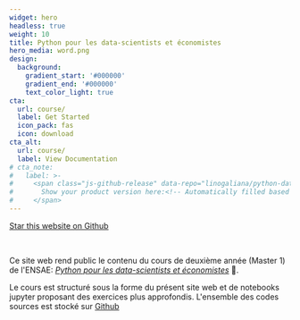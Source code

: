 ```yaml
---
widget: hero
headless: true
weight: 10
title: Python pour les data-scientists et économistes
hero_media: word.png
design:
  background:
    gradient_start: '#000000'
    gradient_end: '#000000'
    text_color_light: true
cta:
  url: course/
  label: Get Started
  icon_pack: fas
  icon: download
cta_alt:
  url: course/
  label: View Documentation
# cta_note:
#   label: >-
#     <span class="js-github-release" data-repo="linogaliana/python-datascientist">
#       Show your product version here:<!-- Automatically filled based on data-repo value -->
#     </span>
---
```


<!--## Structuration du site--->

<a class="github-button" href="https://github.com/linogaliana/python-datascientist" data-icon="octicon-star" data-size="large" data-show-count="true" aria-label="Star this website on Github">Star this website on Github</a><script async defer src="https://buttons.github.io/buttons.js"></script>

<br>

Ce site web rend public le contenu du cours de 
deuxième année (Master 1) de l'ENSAE:
[*Python pour les data-scientists et économistes*](https://www.ensae.fr/courses/python-pour-le-data-scientist-pour-leconomiste/)
:snake:. 

Le cours est structuré sous la forme du présent site web et de notebooks
jupyter proposant des exercices plus approfondis. L'ensemble
des codes sources est stocké sur [Github](https://github.com/linogaliana/python-datascientist)
<a href="https://github.com/linogaliana/python-datascientist" class="github"><i class="fab fa-github"></i></a>

<!----
Pour citer:

{{< cite page="/pythonDS" view="4" >}}
----->

